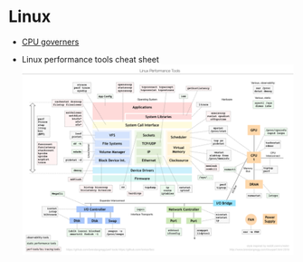 # Linux

- [CPU governers](https://kernel.org/doc/Documentation/cpu-freq/governors.txt)

- Linux performance tools cheat sheet
![Linux performance tools cheat sheet](../../../static/img/docs/linux-performance-tools.png)
